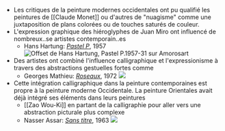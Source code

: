 - Les critiques de la peinture modernes occidentales ont pu qualifié les peintures de [[Claude Monet]] ou d'autres de "nuagisme" comme une juxtaposition de plans colorées ou de touches saturés de couleur.
- L'expression graphique des hiéroglyphes de Juan Miro ont influencé de nombreux..se artistes contemporain..es
	- Hans Hartung: [*Pastel P*](https://www.amorosart.com/oeuvre-hartung-pastel_p1957-31-119073.html), 1957 ![Offset de Hans Hartung, Pastel P.1957-31 sur Amorosart](https://www.amorosart.com/image-oeuvre-pastel_p1957-31-1000-1000-119073.jpg)
- Des artistes ont combiné l'influence calligraphique et l'expressionisme à travers des abstractions gestuelles fortes comme
	- Georges Mathieu: [*Roseaux*](https://galeriefleury.com/artiste/georges-mathieu/), 1972 ![](https://galeriefleury.com/wp-content/uploads/2021/11/GeorgesMathieu_Roseau_GalerieFleury.jpg)
- Cette intégration calligraphique dans la peinture contemporaines  est propre à la peinture moderne Occidentale. La peinture Orientales avait déjà intégré ses éléments dans leurs peintures
	- [[Zao Wou-Ki]] en partant de la calligraphie pour aller vers une abstraction picturale plus complexe
	- Nasser Assar: [*Sans titre*](https://www.nasserassar.com/), 1963 ![](https://www.nasserassar.com/wp-content/uploads/2019/09/1963HST004.jpg)